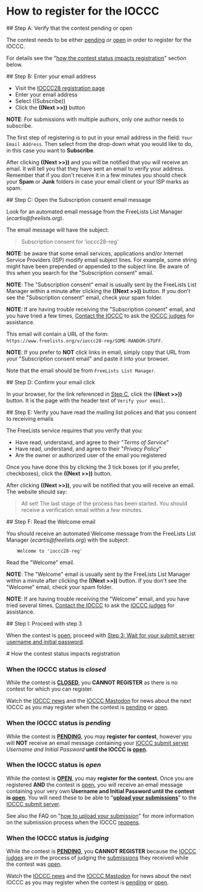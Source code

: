 # How to register for the IOCCC


<div id="step_a">
## Step A: Verify that the contest pending or open
</div>

The contest needs to be either [pending](../faq.html#pending) or [open](../faq.html#open)
in order to register for the IOCCC.

For details see the "[how the contest status impacts registration](#status_impact)" section below.


<div id="step_b">
## Step B: Enter your email address
</div>

- Visit the [IOCCC28 registration page](https://www.freelists.org/list/ioccc28-reg)
- Enter your email address
- Select ((Subscribe))
- Click the **((Next >>))** button

**NOTE**: For submissions with multiple authors, only one author needs to subscribe.

The first step of registering is to put in your email address in the field:
`Your Email Address`. Then select from the drop-down what you would like to do,
in this case you want to **Subscribe**.

After clicking **((Next >>))** and you will be notified that you will receive an
email. It will tell you that they have sent an email to verify your address.
Remember that if you don't receive it in a few minutes you should check your
**Spam** or **Junk** folders in case your email client or your ISP marks as
spam.

<div id="step_c">
## Step C: Open the Subscription consent email message
</div>

Look for an automated email message from the FreeLists List Manager (_ecartis@freelists.org_).

The email message will have the subject:

> Subscription consent for 'ioccc28-reg'

**NOTE**: be aware that some email services, applications and/or Internet
Service Providers (ISP) modify email subject lines.  For example, some string
might have been prepended or appended to the subject line.  Be aware of
this when you search for the "Subscription consent" email.

**NOTE**: The "Subscription consent" email is usually sent by the FreeLists
List Manager within a minute after clicking the **((Next >>))** button.
If you don't see the "Subscription consent" email, check your spam folder.

**NOTE**: If are having trouble receiving the "Subscription consent" email, and
you have tried a few times, [Contact the IOCCC](../contact.html) to ask the
[IOCCC judges](../judges.html) for assistance.

This email will contain a URL of the form:
`https://www.freelists.org/v/ioccc28-reg/SOME-RANDOM-STUFF`.

**NOTE**: If you prefer to **NOT** click links in email, simply copy that
URL from your "Subscription consent email" and paste it into your browser.

Note that the email should be from `FreeLists List Manager`.

<div id="step_d">
## Step D: Confirm your email click
</div>

In your browser, for the link referenced in [Step C](#step_c), click the
**((Next >>))** button. It is the page with the header text of `Verify your
email`.

<div id="step_e">
## Step E: Verify you have read the mailing list polices and that you consent to receiving emails
</div>

The FreeLists service requires that you verify that you:

- Have read, understand, and agree to their "_Terms of Service_"
- Have read, understand, and agree to their "_Privacy Policy_"
- Are the owner or authorized user of the email you registered

Once you have done this by clicking the 3 tick boxes (or if you prefer,
checkboxes), click the **((Next >>))** button.

After clicking **((Next >>))**, you will be notified that you will receive an
email. The website should say:

> All set! The last stage of the process has been started. You should receive a
verification email within a few minutes.


<div id="step_f">
## Step F: Read the Welcome email
</div>

You should receive an automated Welcome message from the FreeLists List Manager
(_ecartis@freelists.org_) with the subject:

```
    Welcome to 'ioccc28-reg'
```

Read the "Welcome" email.

**NOTE**: The "Welcome" email is usually sent by the FreeLists
List Manager within a minute after clicking the **((Next >>))** button.
If you don't see the "Welcome" email, check your spam folder.

**NOTE**: If are having trouble receiving the "Welcome" email, and you have
tried several times,
[Contact the IOCCC](../contact.html) to ask the [IOCCC judges](../judges.html)
for assistance.

<div id="step_i">
## Step I: Proceed with step 3
</div>

When the contest is [open](../faq.html#open), proceed with
[Step 3: Wait for your submit server username and initial password](../quick-start.html#step_3).


<div id="status_impact">
# How the contest status impacts registration
</div>


### When the IOCCC status is _closed_

While the contest is **[CLOSED](../faq.html#closed)**,
you **CANNOT REGISTER** as there is no contest for which you can register.

Watch the [IOCCC news](../news.html) and the [IOCCC Mastodon](https://fosstodon.org/@ioccc)
for news about the next IOCCC as you may register when the contest is [pending](../faq.html#pending)
or [open](../faq.html#open).


### When the IOCCC status is _pending_

While the contest is **[PENDING](../faq.html#pending)**,
you may **register for contest**, however you will **NOT**
receive an email message containing your [IOCCC submit server](https://submit.ioccc.org)
*Username and Initial Password* **until the IOCCC is [open](../faq.html#open)**.


### When the IOCCC status is _open_

While the contest is **[OPEN](../faq.html#open)**,
you may **register for the contest**.  Once you are registered **AND**
the contest is [open](../faq.html#open), you will receive an email message containing your very own
**Username and Initial Password until the contest is [open](../faq.html#open)**.  You will need these
to be able to "**[upload your submissions](submit.html)**" to the
[IOCCC submit server](https://submit.ioccc.org).

See also the
FAQ on "[how to upload your submission](../faq.html#submit)"
for more information on the submission process when the IOCCC [reopens](../faq.html#open).


### When the IOCCC status is _judging_

While the contest is **[PENDING](../faq.html#pending)**,
you **CANNOT REGISTER** because the
[IOCCC judges](../judges.html) are in the process of judging the [submissions](../faq.html#how_many)
they received while the contest was [open](../faq.html#open).

Watch the [IOCCC news](../news.html) and the [IOCCC Mastodon](https://fosstodon.org/@ioccc)
for news about the next IOCCC as you may register when the contest is [pending](../faq.html#pending)
or [open](../faq.html#open).


<!--

    Copyright © 1984-2024 by Landon Curt Noll. All Rights Reserved.

    You are free to share and adapt this file under the terms of this license:

        Creative Commons Attribution-ShareAlike 4.0 International (CC BY-SA 4.0)

    For more information, see:

        https://creativecommons.org/licenses/by-sa/4.0/

-->

